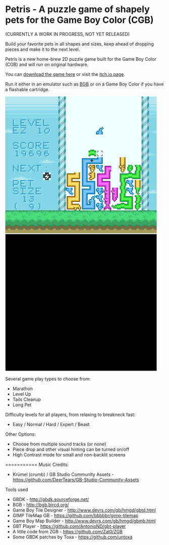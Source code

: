 Petris - A puzzle game of shapely pets for the Game Boy Color (CGB)
===========

(CURRENTLY A WORK IN PROGRESS, NOT YET RELEASED)

Build your favorite pets in all shapes and sizes, keep ahead of dropping pieces and make it to the next level.

Petris is a new home-brew 2D puzzle game built for the Game Boy Color (CGB) and will run on original hardware.

You can [download the game here](/rom/Petris.gbc) or visit the [itch.io page](https://bbbbbr.itch.io/petris).

Run it either in an emulator such as [BGB](http://bgb.bircd.org/) or on a Game Boy Color if you have a flashable cartridge.


![Petris game in Long Pet game type](/info/Petris_LongPet.png)
![Petris game in Tail Cleanup game type](/info/petris_tail_cleanup.gif)

Several game play types to choose from:
* Marathon
* Level Up
* Tails Cleanup
* Long Pet

Difficulty levels for all players, from relaxing to breakneck fast:
* Easy / Normal / Hard / Expert / Beast

Other Options:
* Choose from multiple sound tracks (or none)
* Piece drop and other visual hinting can be turned on/off
* High Contrast mode for small and non-backlit screens

===========
Music Credits:
 * Krümel (crumb) / GB Studio Community Assets - https://github.com/DeerTears/GB-Studio-Community-Assets

Tools used
 * GBDK - http://gbdk.sourceforge.net/
 * BGB - http://bgb.bircd.org/
 * Game Boy Tile Designer - http://www.devrs.com/gb/hmgd/gbtd.html
 * GIMP TileMap GB - https://github.com/bbbbbr/gimp-tilemap
 * Game Boy Map Builder - http://www.devrs.com/gb/hmgd/gbmb.html
 * GBT Player - https://github.com/AntonioND/gbt-player
 * A little code from ZGB - https://github.com/Zal0/ZGB
 * Some GBDK patches by Toxa - https://github.com/untoxa

